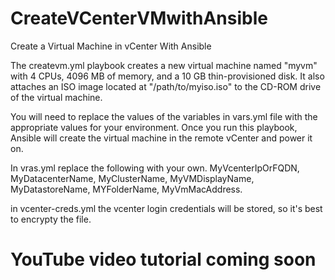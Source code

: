 # CreateVCenterVMwithAnsible

Create a Virtual Machine in vCenter With Ansible

The createvm.yml playbook creates a new virtual machine named "myvm" with 4 CPUs, 4096 MB of memory, and a 10 GB thin-provisioned disk. It also attaches an ISO image located at "/path/to/myiso.iso" to the CD-ROM drive of the virtual machine.

You will need to replace the values of the variables in vars.yml file with the appropriate values for your environment. Once you run this playbook, Ansible will create the virtual machine in the remote vCenter and power it on.

In vras.yml replace the following with your own.
MyVcenterIpOrFQDN, MyDatacenterName, MyClusterName, MyVMDisplayName, MyDatastoreName, MYFolderName, MyVmMacAddress.

in vcenter-creds.yml the vcenter login credentials will be stored, so it's best to encrypty the file.

# YouTube video tutorial coming soon
